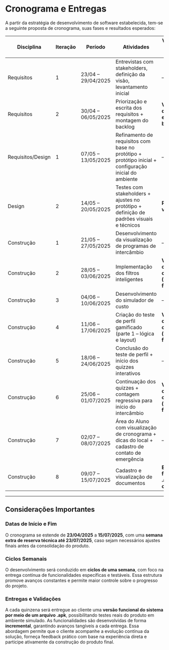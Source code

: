 # Cronograma e Entregas

A partir da estratégia de desenvolvimento de software estabelecida, tem-se a seguinte proposta de cronograma, suas fases e resultados esperados:


| **Disciplina**        | **Iteração** | **Período**            | **Atividades**                                                                                             | **Validação com o Cliente**                  |
| ----------------- | -------- | ------------------ | ------------------------------------------------------------------------------------------------------ | ---------------------------------------- |
| Requisitos        | 1        | 23/04 – 29/04/2025 | Entrevistas com stakeholders, definição da visão, levantamento inicial                                 | —                                        |
| Requisitos        | 2        | 30/04 – 06/05/2025 | Priorização e escrita dos requisitos + montagem do backlog                                             |  **Validação do escopo e backlog**          |
| Requisitos/Design | 1        | 07/05 – 13/05/2025 | Refinamento de requisitos com base no protótipo + protótipo inicial + configuração inicial do ambiente | —                                        |
| Design            | 2        | 14/05 – 20/05/2025 | Testes com stakeholders + ajustes no protótipo + definição de padrões visuais e técnicos               |  **Protótipo validado**                     |
| Construção        | 1        | 21/05 – 27/05/2025 | Desenvolvimento da visualização de programas de intercâmbio                                            | —                                        |
| Construção        | 2        | 28/05 – 03/06/2025 | Implementação dos filtros inteligentes                                                                 |  **Validação com cliente (.apk funcional)** |
| Construção        | 3        | 04/06 – 10/06/2025 | Desenvolvimento do simulador de custo                                                                  | —                                        |
| Construção        | 4        | 11/06 – 17/06/2025 | Criação do teste de perfil gamificado (parte 1 – lógica e layout)                                      | **Validação com cliente (.apk funcional)** |
| Construção        | 5        | 18/06 – 24/06/2025 | Conclusão do teste de perfil + início dos quizzes interativos                                          | —                                        |
| Construção        | 6        | 25/06 – 01/07/2025 | Continuação dos quizzes + contagem regressiva para início do intercâmbio                               | **Validação com cliente (.apk funcional)** |
| Construção        | 7        | 02/07 – 08/07/2025 | Área do Aluno com visualização de cronograma + dicas do local + cadastro de contato de emergência      | —                                        |
| Construção        | 8        | 09/07 – 15/07/2025 | Cadastro e visualização de documentos                                                                  | **Entrega final com .apk completo**        |


---

## Considerações Importantes

### Datas de Início e Fim

O cronograma se estende de **23/04/2025** a **15/07/2025**, com uma **semana extra de reserva técnica até 23/07/2025**, caso sejam necessários ajustes finais antes da consolidação do produto.

### Ciclos Semanais

O desenvolvimento será conduzido em **ciclos de uma semana**, com foco na entrega contínua de funcionalidades específicas e testáveis. Essa estrutura promove avanços constantes e permite maior controle sobre o progresso do projeto.

### Entregas e Validações

A cada quinzena será entregue ao cliente uma **versão funcional do sistema por meio de um arquivo .apk**, possibilitando testes reais do produto em ambiente simulado. As funcionalidades são desenvolvidas de forma **incremental**, garantindo avanços tangíveis a cada entrega. Essa abordagem permite que o cliente acompanhe a evolução contínua da solução, forneça feedback prático com base na experiência direta e participe ativamente da construção do produto final.
